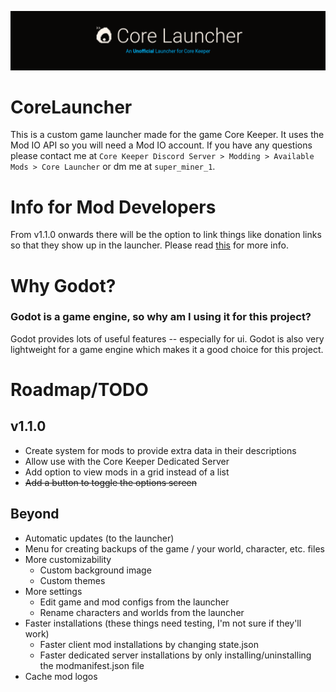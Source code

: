 ![Core Launcher](Banner.png)

# CoreLauncher
This is a custom game launcher made for the game Core Keeper. It uses the Mod IO API so you will need a Mod IO account. If you have any questions please contact me at `Core Keeper Discord Server > Modding > Available Mods > Core Launcher` or dm me at `super_miner_1`.

# Info for Mod Developers
From v1.1.0 onwards there will be the option to link things like donation links so that they show up in the launcher. Please read [this]() for more info.

# Why Godot?
### Godot is a game engine, so why am I using it for this project?
Godot provides lots of useful features -- especially for ui. Godot is also very lightweight for a game engine which makes it a good choice for this project.

# Roadmap/TODO
## v1.1.0
- Create system for mods to provide extra data in their descriptions
- Allow use with the Core Keeper Dedicated Server
- Add option to view mods in a grid instead of a list
- ~~Add a button to toggle the options screen~~
## Beyond
- Automatic updates (to the launcher)
- Menu for creating backups of the game / your world, character, etc. files
- More customizability
  - Custom background image
  - Custom themes
- More settings
  - Edit game and mod configs from the launcher
  - Rename characters and worlds from the launcher
- Faster installations (these things need testing, I'm not sure if they'll work)
  - Faster client mod installations by changing state.json
  - Faster dedicated server installations by only installing/uninstalling the modmanifest.json file
- Cache mod logos
